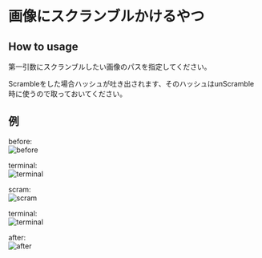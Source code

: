 # 画像にスクランブルかけるやつ

How to usage
--------
第一引数にスクランブルしたい画像のパスを指定してください。

Scrambleをした場合ハッシュが吐き出されます、そのハッシュはunScramble時に使うので取っておいてください。

例
--------
before:   
![before](http://imgur.com/AYDPaC2)   

terminal:   
![terminal](http://imgur.com/dM0EZ9C)   

scram:   
![scram](http://imgur.com/iX8bc7D)   

terminal:   
![terminal](http://imgur.com/jOE5rgu)   

after:   
![after](http://imgur.com/7503I08)   
